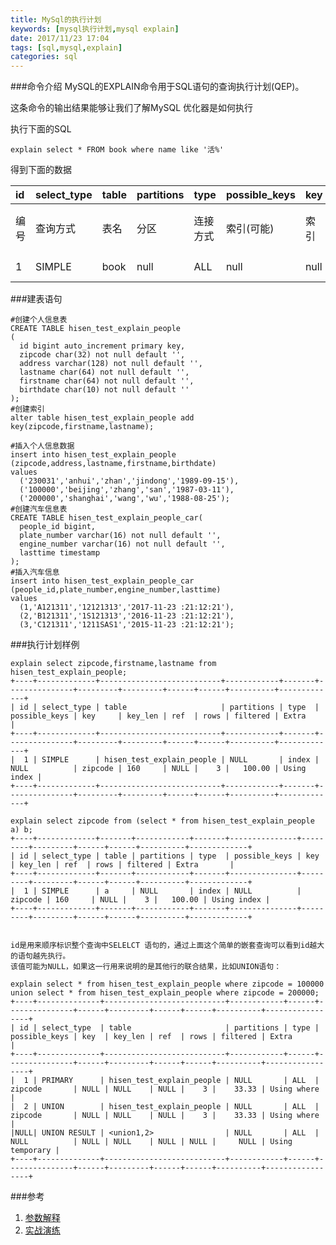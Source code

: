```yaml
---
title: MySql的执行计划
keywords: [mysql执行计划,mysql explain]
date: 2017/11/23 17:04
tags: [sql,mysql,explain]
categories: sql
---
```

###命令介绍
MySQL的EXPLAIN命令用于SQL语句的查询执行计划(QEP)。

这条命令的输出结果能够让我们了解MySQL 优化器是如何执行

执行下面的SQL
```
explain select * FROM book where name like '活%'
```
得到下面的数据

| id | select_type | table | partitions | type | possible_keys | key | key_len | ref | rows | filered | Extra |
|:-----|:-----|:-----|:-----|:-----|:-----|:-----|:-----|:-----|:-----|:-----|:-----|
| 编号 | 查询方式 | 表名 | 分区 | 连接方式 | 索引(可能) | 索引 | 索引长度 | 作用列 | 行数 | 百分比 | 额外 |
| 1 | SIMPLE | book | null | ALL | null | null | null | null | 114 | 11.11 | Using where |

###建表语句
<!--more-->
```
#创建个人信息表
CREATE TABLE hisen_test_explain_people
(
  id bigint auto_increment primary key,
  zipcode char(32) not null default '',
  address varchar(128) not null default '',
  lastname char(64) not null default '',
  firstname char(64) not null default '',
  birthdate char(10) not null default ''
);
#创建索引
alter table hisen_test_explain_people add key(zipcode,firstname,lastname);

#插入个人信息数据
insert into hisen_test_explain_people
(zipcode,address,lastname,firstname,birthdate)
values
  ('230031','anhui','zhan','jindong','1989-09-15'),
  ('100000','beijing','zhang','san','1987-03-11'),
  ('200000','shanghai','wang','wu','1988-08-25');
#创建汽车信息表
CREATE TABLE hisen_test_explain_people_car(
  people_id bigint,
  plate_number varchar(16) not null default '',
  engine_number varchar(16) not null default '',
  lasttime timestamp
);
#插入汽车信息
insert into hisen_test_explain_people_car
(people_id,plate_number,engine_number,lasttime)
values
  (1,'A121311','12121313','2017-11-23 :21:12:21'),
  (2,'B121311','1S121313','2016-11-23 :21:12:21'),
  (3,'C121311','1211SAS1','2015-11-23 :21:12:21');
```
###执行计划样例
```
explain select zipcode,firstname,lastname from hisen_test_explain_people;
+----+-------------+---------------------------+------------+-------+---------------+---------+---------+------+------+----------+-------------+
| id | select_type | table                     | partitions | type  | possible_keys | key     | key_len | ref  | rows | filtered | Extra       |
+----+-------------+---------------------------+------------+-------+---------------+---------+---------+------+------+----------+-------------+
|  1 | SIMPLE      | hisen_test_explain_people | NULL       | index | NULL          | zipcode | 160     | NULL |    3 |   100.00 | Using index |
+----+-------------+---------------------------+------------+-------+---------------+---------+---------+------+------+----------+-------------+

explain select zipcode from (select * from hisen_test_explain_people a) b;
+----+-------------+-------+------------+-------+---------------+---------+---------+------+------+----------+-------------+
| id | select_type | table | partitions | type  | possible_keys | key     | key_len | ref  | rows | filtered | Extra       |
+----+-------------+-------+------------+-------+---------------+---------+---------+------+------+----------+-------------+
|  1 | SIMPLE      | a     | NULL       | index | NULL          | zipcode | 160     | NULL |    3 |   100.00 | Using index |
+----+-------------+-------+------------+-------+---------------+---------+---------+------+------+----------+-------------+


id是用来顺序标识整个查询中SELELCT 语句的，通过上面这个简单的嵌套查询可以看到id越大的语句越先执行。
该值可能为NULL，如果这一行用来说明的是其他行的联合结果，比如UNION语句：

explain select * from hisen_test_explain_people where zipcode = 100000 union select * from hisen_test_explain_people where zipcode = 200000;
+----+--------------+---------------------------+------------+------+---------------+------+---------+------+------+----------+-----------------+
| id | select_type  | table                     | partitions | type | possible_keys | key  | key_len | ref  | rows | filtered | Extra           |
+----+--------------+---------------------------+------------+------+---------------+------+---------+------+------+----------+-----------------+
|  1 | PRIMARY      | hisen_test_explain_people | NULL       | ALL  | zipcode       | NULL | NULL    | NULL |    3 |    33.33 | Using where     |
|  2 | UNION        | hisen_test_explain_people | NULL       | ALL  | zipcode       | NULL | NULL    | NULL |    3 |    33.33 | Using where     |
|NULL| UNION RESULT | <union1,2>                | NULL       | ALL  | NULL          | NULL | NULL    | NULL | NULL |     NULL | Using temporary |
+----+--------------+---------------------------+------------+------+---------------+------+---------+------+------+----------+-----------------+
```
###参考
1. <a href="http://blog.csdn.net/u012990533/article/details/45643509" target="_blank">参数解释</a>
2. <a href="http://blog.csdn.net/u012721013/article/details/54965844" target="_blank">实战演练</a>

